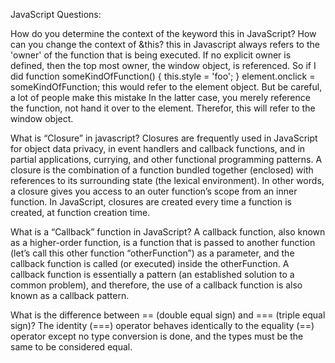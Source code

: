 JavaScript Questions:

How do you determine the context of the keyword this in JavaScript? How can you change the context of &this?
this in Javascript always refers to the 'owner' of the function that is being executed.
If no explicit owner is defined, then the top most owner, the window object, is referenced.
So if I did
function someKindOfFunction() {
   this.style = 'foo';
}
element.onclick = someKindOfFunction;
this would refer to the element object. But be careful, a lot of people make this mistake
<element onclick="someKindOfFunction()">
In the latter case, you merely reference the function, not hand it over to the element. Therefor, this will refer to the window object.

What is “Closure” in javascript?
Closures are frequently used in JavaScript for object data privacy, in event handlers and callback functions, and in partial applications, currying, and other functional programming patterns.
A closure is the combination of a function bundled together (enclosed) with references to its surrounding state (the lexical environment). In other words, a closure gives you access to an outer function’s scope from an inner function. In JavaScript, closures are created every time a function is created, at function creation time.

What is a “Callback” function in JavaScript?
A callback function, also known as a higher-order function, is a function that is passed to another function (let’s call this other function “otherFunction”) as a parameter, and the callback function is called (or executed) inside the otherFunction. A callback function is essentially a pattern (an established solution to a common problem), and therefore, the use of a callback function is also known as a callback pattern.

What is the difference between == (double equal sign) and === (triple equal sign)?
The identity (===) operator behaves identically to the equality (==) operator except no type conversion is done, and the types must be the same to be considered equal.